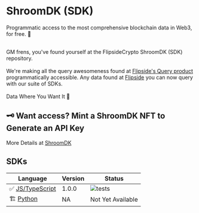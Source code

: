 # ShroomDK (SDK)

Programmatic access to the most comprehensive blockchain data in Web3, for free. 🥳
<br>
<br>

GM frens, you've found yourself at the FlipsideCrypto ShroomDK (SDK) repository.
<br>
<br>
We're making all the query awesomeness found at [Flipside's Query product](https://app.flipsidecrypto.com) programmatically accessible. Any data found at [Flipside](https://app.flipsidecrypto.com) you can now query with our suite of SDKs.
<br>
<br>
Data Where You Want It 🥳

## 🗝 Want access? Mint a ShroomDK NFT to Generate an API Key

More Details at [ShroomDK](https://sdk.flipsidecrypto.xyz)
<br>

## SDKs

| Language                 | Version | Status                                                                             |
| ------------------------ | ------- | ---------------------------------------------------------------------------------- |
| ✅ [JS/TypeScript](./js) | 1.0.0   | ![tests](https://github.com/flipsidecrypto/sdk/actions/workflows/ci.yml/badge.svg) |
| 🏗 [Python](./python/)    | NA      | Not Yet Available                                                                  |
